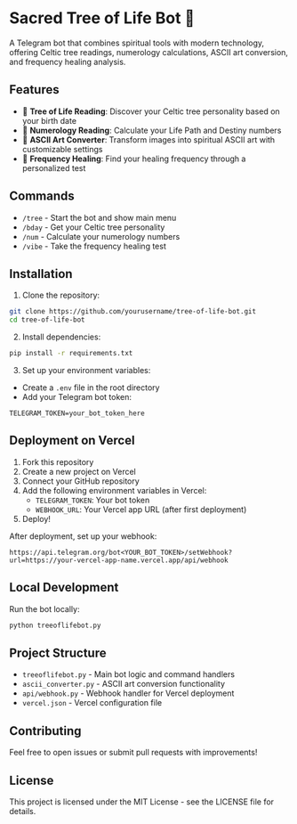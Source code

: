# Sacred Tree of Life Bot 🌟

A Telegram bot that combines spiritual tools with modern technology, offering Celtic tree readings, numerology calculations, ASCII art conversion, and frequency healing analysis.

## Features

- 🌳 **Tree of Life Reading**: Discover your Celtic tree personality based on your birth date
- 🔮 **Numerology Reading**: Calculate your Life Path and Destiny numbers
- 🎨 **ASCII Art Converter**: Transform images into spiritual ASCII art with customizable settings
- 🎵 **Frequency Healing**: Find your healing frequency through a personalized test

## Commands

- `/tree` - Start the bot and show main menu
- `/bday` - Get your Celtic tree personality
- `/num` - Calculate your numerology numbers
- `/vibe` - Take the frequency healing test

## Installation

1. Clone the repository:
```bash
git clone https://github.com/yourusername/tree-of-life-bot.git
cd tree-of-life-bot
```

2. Install dependencies:
```bash
pip install -r requirements.txt
```

3. Set up your environment variables:
- Create a `.env` file in the root directory
- Add your Telegram bot token:
```
TELEGRAM_TOKEN=your_bot_token_here
```

## Deployment on Vercel

1. Fork this repository
2. Create a new project on Vercel
3. Connect your GitHub repository
4. Add the following environment variables in Vercel:
   - `TELEGRAM_TOKEN`: Your bot token
   - `WEBHOOK_URL`: Your Vercel app URL (after first deployment)
5. Deploy!

After deployment, set up your webhook:
```
https://api.telegram.org/bot<YOUR_BOT_TOKEN>/setWebhook?url=https://your-vercel-app-name.vercel.app/api/webhook
```

## Local Development

Run the bot locally:
```bash
python treeoflifebot.py
```

## Project Structure

- `treeoflifebot.py` - Main bot logic and command handlers
- `ascii_converter.py` - ASCII art conversion functionality
- `api/webhook.py` - Webhook handler for Vercel deployment
- `vercel.json` - Vercel configuration file

## Contributing

Feel free to open issues or submit pull requests with improvements!

## License

This project is licensed under the MIT License - see the LICENSE file for details. 